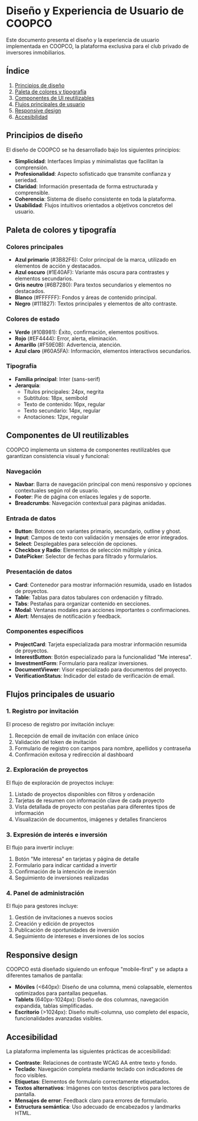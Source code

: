 # Diseño y Experiencia de Usuario de COOPCO

Este documento presenta el diseño y la experiencia de usuario implementada en COOPCO, la plataforma exclusiva para el club privado de inversores inmobiliarios.

## Índice
1. [Principios de diseño](#principios-de-diseño)
2. [Paleta de colores y tipografía](#paleta-de-colores-y-tipografía)
3. [Componentes de UI reutilizables](#componentes-de-ui-reutilizables)
4. [Flujos principales de usuario](#flujos-principales-de-usuario)
5. [Responsive design](#responsive-design)
6. [Accesibilidad](#accesibilidad)

## Principios de diseño

El diseño de COOPCO se ha desarrollado bajo los siguientes principios:

- **Simplicidad**: Interfaces limpias y minimalistas que facilitan la comprensión.
- **Profesionalidad**: Aspecto sofisticado que transmite confianza y seriedad.
- **Claridad**: Información presentada de forma estructurada y comprensible.
- **Coherencia**: Sistema de diseño consistente en toda la plataforma.
- **Usabilidad**: Flujos intuitivos orientados a objetivos concretos del usuario.

## Paleta de colores y tipografía

### Colores principales
- **Azul primario** (#3B82F6): Color principal de la marca, utilizado en elementos de acción y destacados.
- **Azul oscuro** (#1E40AF): Variante más oscura para contrastes y elementos secundarios.
- **Gris neutro** (#6B7280): Para textos secundarios y elementos no destacados.
- **Blanco** (#FFFFFF): Fondos y áreas de contenido principal.
- **Negro** (#111827): Textos principales y elementos de alto contraste.

### Colores de estado
- **Verde** (#10B981): Éxito, confirmación, elementos positivos.
- **Rojo** (#EF4444): Error, alerta, eliminación.
- **Amarillo** (#F59E0B): Advertencia, atención.
- **Azul claro** (#60A5FA): Información, elementos interactivos secundarios.

### Tipografía
- **Familia principal**: Inter (sans-serif)
- **Jerarquía**:
  - Títulos principales: 24px, negrita
  - Subtítulos: 18px, semibold
  - Texto de contenido: 16px, regular
  - Texto secundario: 14px, regular
  - Anotaciones: 12px, regular

## Componentes de UI reutilizables

COOPCO implementa un sistema de componentes reutilizables que garantizan consistencia visual y funcional:

### Navegación
- **Navbar**: Barra de navegación principal con menú responsivo y opciones contextuales según rol de usuario.
- **Footer**: Pie de página con enlaces legales y de soporte.
- **Breadcrumbs**: Navegación contextual para páginas anidadas.

### Entrada de datos
- **Button**: Botones con variantes primario, secundario, outline y ghost.
- **Input**: Campos de texto con validación y mensajes de error integrados.
- **Select**: Desplegables para selección de opciones.
- **Checkbox y Radio**: Elementos de selección múltiple y única.
- **DatePicker**: Selector de fechas para filtrado y formularios.

### Presentación de datos
- **Card**: Contenedor para mostrar información resumida, usado en listados de proyectos.
- **Table**: Tablas para datos tabulares con ordenación y filtrado.
- **Tabs**: Pestañas para organizar contenido en secciones.
- **Modal**: Ventanas modales para acciones importantes o confirmaciones.
- **Alert**: Mensajes de notificación y feedback.

### Componentes específicos
- **ProjectCard**: Tarjeta especializada para mostrar información resumida de proyectos.
- **InterestButton**: Botón especializado para la funcionalidad "Me interesa".
- **InvestmentForm**: Formulario para realizar inversiones.
- **DocumentViewer**: Visor especializado para documentos del proyecto.
- **VerificationStatus**: Indicador del estado de verificación de email.

## Flujos principales de usuario

### 1. Registro por invitación
El proceso de registro por invitación incluye:
1. Recepción de email de invitación con enlace único
2. Validación del token de invitación
3. Formulario de registro con campos para nombre, apellidos y contraseña
4. Confirmación exitosa y redirección al dashboard

### 2. Exploración de proyectos
El flujo de exploración de proyectos incluye:
1. Listado de proyectos disponibles con filtros y ordenación
2. Tarjetas de resumen con información clave de cada proyecto
3. Vista detallada de proyecto con pestañas para diferentes tipos de información
4. Visualización de documentos, imágenes y detalles financieros

### 3. Expresión de interés e inversión
El flujo para invertir incluye:
1. Botón "Me interesa" en tarjetas y página de detalle
2. Formulario para indicar cantidad a invertir
3. Confirmación de la intención de inversión
4. Seguimiento de inversiones realizadas

### 4. Panel de administración
El flujo para gestores incluye:
1. Gestión de invitaciones a nuevos socios
2. Creación y edición de proyectos
3. Publicación de oportunidades de inversión
4. Seguimiento de intereses e inversiones de los socios

## Responsive design

COOPCO está diseñado siguiendo un enfoque "mobile-first" y se adapta a diferentes tamaños de pantalla:

- **Móviles** (<640px): Diseño de una columna, menú colapsable, elementos optimizados para pantallas pequeñas.
- **Tablets** (640px-1024px): Diseño de dos columnas, navegación expandida, tablas simplificadas.
- **Escritorio** (>1024px): Diseño multi-columna, uso completo del espacio, funcionalidades avanzadas visibles.

## Accesibilidad

La plataforma implementa las siguientes prácticas de accesibilidad:

- **Contraste**: Relaciones de contraste WCAG AA entre texto y fondo.
- **Teclado**: Navegación completa mediante teclado con indicadores de foco visibles.
- **Etiquetas**: Elementos de formulario correctamente etiquetados.
- **Textos alternativos**: Imágenes con textos descriptivos para lectores de pantalla.
- **Mensajes de error**: Feedback claro para errores de formulario.
- **Estructura semántica**: Uso adecuado de encabezados y landmarks HTML. 